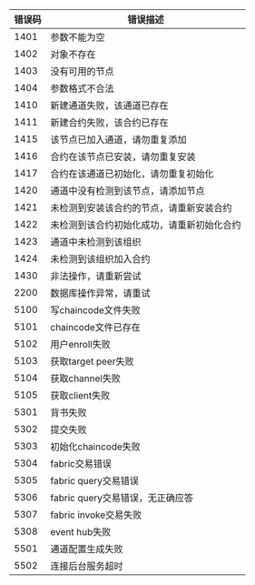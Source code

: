| 错误码  | 错误描述                   |
| ---- | ---------------------- |
| 1401 | 参数不能为空                 |
| 1402 | 对象不存在                  |
| 1403 | 没有可用的节点                |
| 1404 | 参数格式不合法                |
| 1410 | 新建通道失败，该通道已存在          |
| 1411 | 新建合约失败，该合约已存在          |
| 1415 | 该节点已加入通道，请勿重复添加        |
| 1416 | 合约在该节点已安装，请勿重复安装       |
| 1417 | 合约在该通道已初始化，请勿重复初始化     |
| 1420 | 通道中没有检测到该节点，请添加节点      |
| 1421 | 未检测到安装该合约的节点，请重新安装合约   |
| 1422 | 未检测到该合约初始化成功，请重新初始化合约  |
| 1423 | 通道中未检测到该组织             |
| 1424 | 未检测到该组织加入合约            |
| 1430 | 非法操作，请重新尝试             |
| 2200 | 数据库操作异常，请重试            |
| 5100 | 写chaincode文件失败         |
| 5101 | chaincode文件已存在         |
| 5102 | 用户enroll失败             |
| 5103 | 获取target peer失败        |
| 5104 | 获取channel失败            |
| 5105 | 获取client失败             |
| 5301 | 背书失败                   |
| 5302 | 提交失败                   |
| 5303 | 初始化chaincode失败         |
| 5304 | fabric交易错误             |
| 5305 | fabric query交易错误       |
| 5306 | fabric query交易错误，无正确应答 |
| 5307 | fabric invoke交易失败      |
| 5308 | event hub失败            |
| 5501 | 通道配置生成失败               |
| 5502 | 连接后台服务超时               |